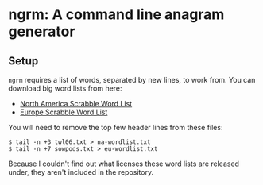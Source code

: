# ngrm: A command line anagram generator

## Setup

`ngrm` requires a list of words, separated by new lines,
to work from.
You can download big word lists from here:

- [North America Scrabble Word List](https://www.wordgamedictionary.com/twl06/download/twl06.txt)
- [Europe Scrabble Word List](https://www.wordgamedictionary.com/sowpods/download/sowpods.txt)

You will need to remove the top few header lines from these files:

    $ tail -n +3 twl06.txt > na-wordlist.txt
    $ tail -n +7 sowpods.txt > eu-wordlist.txt

Because I couldn't find out what licenses these word lists are released under, they aren't included in the repository.






